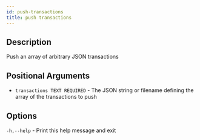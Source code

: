 ```yaml
---
id: push-transactions
title: push transactions
---
```


## Description

Push an array of arbitrary JSON transactions

## Positional Arguments

- `transactions TEXT REQUIRED` - The JSON string or filename defining the array of the transactions to push

## Options

 `-h,--help` - Print this help message and exit

